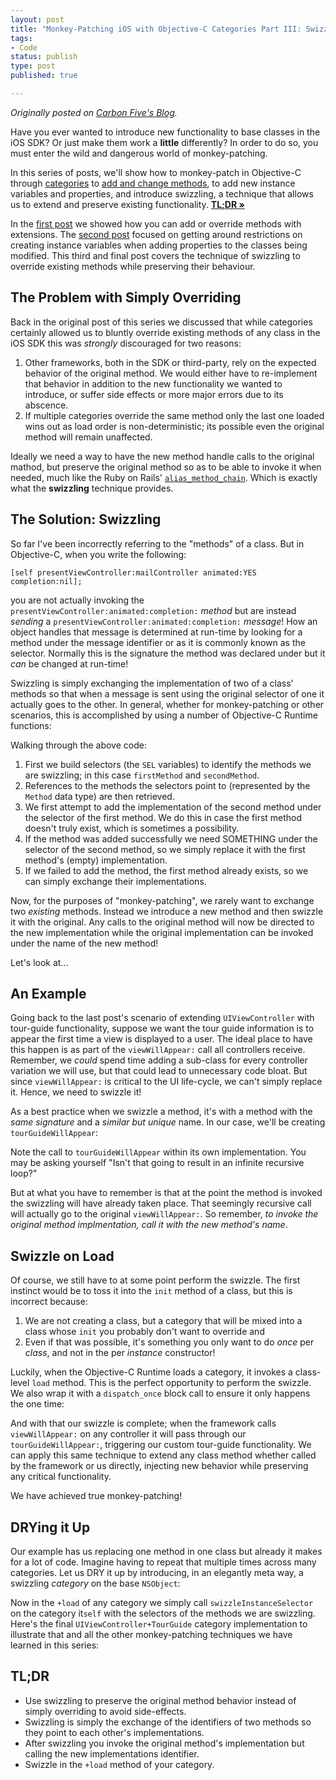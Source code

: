 ```yaml
---
layout: post
title: "Monkey-Patching iOS with Objective-C Categories Part III: Swizzling"
tags:
- Code
status: publish
type: post
published: true

---
```

_Originally posted on [Carbon Five's Blog](http://blog.carbonfive.com/2013/02/20/monkey-patching-ios-with-objective-c-categories-part-iii-swizzling/)._

Have you ever wanted to introduce new functionality to base classes in the iOS SDK?
Or just make them work a **little** differently? In order to do so, you must enter the wild and dangerous world of monkey-patching.

In this series of posts, we'll show how to monkey-patch in Objective-C through [categories][] to [add and change methods][add-methods], to add new instance variables and properties, and introduce swizzling, a technique that allows us to extend and preserve existing functionality. <a href="#tldr"><strong>TL;DR &raquo;</strong></a>

In the [first post](http://blog.carbonfive.com/2012/01/23/monkey-patching-ios-with-objective-c-categories-part-1-simple-extensions-and-overrides/) we showed how you can add or override methods with extensions. The [second post](http://blog.carbonfive.com/2012/11/27/monkey-patching-ios-with-objective-c-categories-part-ii-adding-instance-properties/) focused on getting around restrictions on creating instance variables when adding properties to the classes being modified. This third and final post covers the technique of swizzling to override existing methods while preserving their behaviour.

## The Problem with Simply Overriding

Back in the original post of this series we discussed that while categories certainly allowed us to bluntly override existing methods of any class in the iOS SDK this was *strongly* discouraged for two reasons:

1. Other frameworks, both in the SDK or third-party, rely on the expected behavior of the original method. We would either have to re-implement that behavior in addition to the new functionality we wanted to introduce, or suffer side effects or more major errors due to its abscence.
2. If multiple categories override the same method only the last one loaded wins out as load order is non-deterministic; its possible even the original method will remain unaffected.

Ideally we need a way to have the new method handle calls to the original mathod, but preserve the original method so as to be able to invoke it when needed, much like the Ruby on Rails' [`alias_method_chain`][alias_method_chain]. Which is exactly what the **swizzling** technique provides.

## The Solution: Swizzling

So far I've been incorrectly referring to the "methods" of a class. But in Objective-C, when you write the following:

	[self presentViewController:mailController animated:YES completion:nil];

you are not actually invoking the <code>presentViewController:animated:completion:</code> _method_ but are instead _sending_ a <code>presentViewController:animated:completion:</code> _message_! How an object handles that message is determined at run-time by looking for a method under the message identifier or as it is commonly known as the selector. Normally this is the signature the method was declared under but it _can_ be changed at run-time!

Swizzling is simply exchanging the implementation of two of a class' methods so that when a message is sent using the original selector of one it actually goes to the other. In general, whether for monkey-patching or other scenarios, this is accomplished by using a number of Objective-C Runtime functions:

<script src="https://gist.github.com/rudyjahchan/2191796.js?file=SwizzleExample.m"></script>

Walking through the above code:

1. First we build selectors (the <code>SEL</code> variables) to identify the methods we are swizzling; in this case <code>firstMethod</code> and <code>secondMethod</code>.
2. References to the methods the selectors point to (represented by the <code>Method</code> data type) are then retrieved.
3. We first attempt to add the implementation of the second method under the selector of the first method. We do this in case the first method doesn't truly exist, which is sometimes a possibility.
4. If the method was added successfully we need SOMETHING under the selector of the second method, so we simply replace it with the first method's (empty) implementation.
5. If we failed to add the method, the first method already exists, so we can simply exchange their implementations.

Now, for the purposes of "monkey-patching", we rarely want to exchange two _existing_ methods. Instead we introduce a new method and then swizzle it with the original. Any calls to the original method will now be directed to the new implementation while the original implementation can be invoked under the name of the new method!

Let's look at...

## An Example

Going back to the last post's scenario of extending <code>UIViewController</code> with tour-guide functionality, suppose we want the tour guide information is to appear the first time a view is displayed to a user. The ideal place to have this happen is as part of the <code>viewWillAppear:</code> call all controllers receive. Remember, we _could_ spend time adding a sub-class for every controller variation we will use, but that could lead to unnecessary code bloat. But since <code>viewWillAppear:</code> is critical to the UI life-cycle, we can't simply replace it. Hence, we need to swizzle it!

As a best practice when we swizzle a method, it's with a method with the _same signature_ and a _similar but unique_ name. In our case, we'll be creating <code>tourGuideWillAppear</code>:

<script src="https://gist.github.com/rudyjahchan/2191796.js?file=UIViewController_TourGuide_Override.m">
</script>

Note the call to <code>tourGuideWillAppear</code> within its own implementation. You may be asking yourself "Isn't that going to result in an infinite recursive loop?"

But at what you have to remember is that at the point the method is invoked the swizzling will have already taken place. That seemingly recursive call will actually go to the original <code>viewWillAppear:</code>. So remember, _to invoke the original method implmentation, call it with the new method's name_.

## Swizzle on Load

Of course, we still have to at some point perform the swizzle. The first instinct would be to toss it into the <code>init</code> method of a class, but this is incorrect because:

1. We are not creating a class, but a category that will be mixed into a class whose <code>init</code> you probably don't want to override and
2. Even if that was possible, it's something you only want to do _once_ per _class_, and not in the per _instance_ constructor!

Luckily, when the Objective-C Runtime loads a category, it invokes a class-level <code>load</code> method. This is the perfect opportunity to perform the swizzle. We also wrap it with a <code>dispatch_once</code> block call to ensure it only happens the one time:

<script src="https://gist.github.com/rudyjahchan/2191796.js?file=SwizzleUIVIewController.m"></script>

And with that our swizzle is complete; when the framework calls <code>viewWillAppear:</code> on any controller it will pass through our <code>tourGuideWillAppear:</code>, triggering our custom tour-guide functionality. We can apply this same technique to extend any class method whether called by the framework or us directly, injecting new behavior while preserving any critical functionality.

We have achieved true monkey-patching!

## DRYing it Up

Our example has us replacing one method in one class but already it makes for a lot of code. Imagine having to repeat that multiple times across many categories. Let us DRY it up by introducing, in an elegantly meta way, a swizzling _category_ on the base <code>NSObject</code>:

<script src="https://gist.github.com/rudyjahchan/2191796.js?file=NSObject_Swizzle.h"></script>

<script src="https://gist.github.com/rudyjahchan/2191796.js?file=NSObject_Swizzle.m"></script>

Now in the <code>+load</code> of any category we simply call <code>swizzleInstanceSelector</code> on the category it<code>self</code> with the selectors of the methods we are swizzling. Here's the final <code>UIViewController+TourGuide</code> category implementation to illustrate that and all the other monkey-patching techniques we have learned in this series:

<script src="https://gist.github.com/rudyjahchan/2191796.js?file=UIViewController_TourGuide.m"></script>

## <a name="tldr"></a> TL;DR

* Use swizzling to preserve the original method behavior instead of simply overriding to avoid side-effects.
* Swizzling is simply the exchange of the identifiers of two methods so they point to each other's implementations.
* After swizzling you invoke the original method's implementation but calling the new implementations identifier.
* Swizzle in the <code>+load</code> method of your category.

[categories]: http://developer.apple.com/library/ios/#documentation/cocoa/conceptual/objectivec/chapters/occategories.html
[alias_method_chain]: http://api.rubyonrails.org/classes/Module.html#method-i-alias_method_chain
[add-methods]: http://blog.carbonfive.com/2012/01/23/monkey-patching-ios-with-objective-c-categories-part-1-simple-extensions-and-overrides/
[associated-references]: http://developer.apple.com/library/ios/#documentation/cocoa/conceptual/objectivec/chapters/ocAssociativeReferences.html
